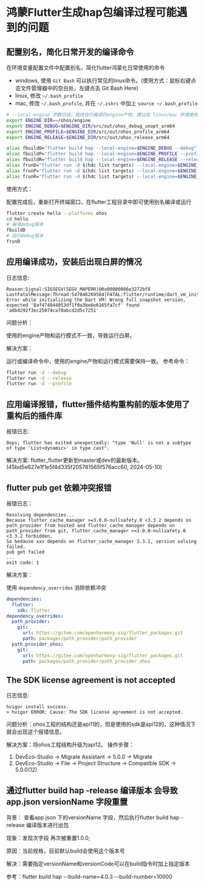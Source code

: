 # 鸿蒙Flutter生成hap包编译过程可能遇到的问题

## 配置别名，简化日常开发的编译命令

在环境变量配置文件中配置别名，简化flutter鸿蒙化日常使用的命令

- windows, 使用 `Git Bash` 可以执行常见的linux命令。(使用方式：鼠标右键点击文件管理器中的空白处，左键点击 Git Bash Here)
- linux, 修改 `~/.bash_profile`
- mac, 修改 `~/.bash_profile`, 并在 `~/.zshrc` 中加上 `source ~/.bash_profile`

```sh
# --local-engine 参数可选，指向自行编译的engine产物，建议在 linux/mac 环境使用
export ENGINE_DIR=~/ohos/engine
export ENGINE_DEBUG=$ENGINE_DIR/src/out/ohos_debug_unopt_arm64
export ENGINE_PROFILE=$ENGINE_DIR/src/out/ohos_profile_arm64
export ENGINE_RELEASE=$ENGINE_DIR/src/out/ohos_release_arm64

alias fbuildD="flutter build hap --local-engine=$ENGINE_DEBUG --debug"
alias fbuildP="flutter build hap --local-engine=$ENGINE_PROFILE --profile"
alias fbuildR="flutter build hap --local-engine=$ENGINE_RELEASE --release"
alias frunD="flutter run -d $(hdc list targets) --local-engine=$ENGINE_DEBUG --debug"
alias frunP="flutter run -d $(hdc list targets) --local-engine=$ENGINE_PROFILE --profile"
alias frunR="flutter run -d $(hdc list targets) --local-engine=$ENGINE_RELEASE --release"
```

使用方式：

配置完成后，重新打开终端窗口，在flutter工程目录中即可使用别名编译或运行

```sh
flutter create hello --platforms ohos
cd hello
# 编译debug版本
fbuildD
# 运行debug版本
frunD
```

## 应用编译成功，安装后出现白屏的情况

日志信息:

```log
Reason:Signal:SIGSEGV(SEGV_MAPERR)@0x00000086e3272bf8
LastFatalMessage:Thread:547846269584[FATAL:flutter/runtime/dart_vm_initializer.cc] Error while initializing the Dart VM: Wrong full snapshot version, expected '8af474944053df1f0a3be6e6165fa7cf' found 'adb4292f3ec25074ca70abcd2d5c7251'
```

问题分析：

使用的engine产物和运行模式不一致，导致运行白屏。

解决方案：

运行或编译命令中，使用的engine产物和运行模式需要保持一致。 参考命令：

```sh
flutter run -d --debug
flutter run -d --release
flutter run -d --profile
```

## 应用编译报错，flutter插件结构重构前的版本使用了重构后的插件库

报错日志:

```log
Oops; flutter has exited unexpectedly: "type 'Null' is not a subtype of type 'List<dynamic>' in type cast".
```

解决方案:
flutter_flutter更新到master或dev的最新版本。(45bd5e627e1f1e5f4d335f205781565f576acc60, 2024-05-10)

## flutter pub get 依赖冲突报错

报错日志：

```log
Resolving dependencies...
Because flutter_cache_manager >=3.0.0-nullsafety.0 <3.3.2 depends on path_provider from hosted and flutter_cache_manager depends on path_provider from git, flutter_cache_manager >=3.0.0-nullsafety.0 <3.3.2 forbidden.
So bedause xxx depends on flutter_cache_manager 3.3.1, version solving failed.
pub get failed
...
exit code: 1
```

解决方案：

使用 `dependency_overrides` 消除依赖冲突

```yaml
dependencies:
  flutter:
    sdk: flutter
dependency_overrides:
  path_provider:
    git:
      url: https://gitee.com/openharmony-sig/flutter_packages.git
      path: packages/path_provider/path_provider
  path_provider_ohos:
    git:
      url: https://gitee.com/openharmony-sig/flutter_packages.git
      path: packages/path_provider/path_provider_ohos
```

## The SDK license agreement is not accepted

日志信息:

```log
hvigor install success.
> hvigor ERROR: Cause: The SDK license agreement is not accepted.
```

问题分析：ohos工程的结构还是api11的，但是使用的sdk是api12的，这种情况下就会出现这个报错信息。

解决方案：将ohos工程结构升级为api12。
操作步骤：
1. DevEco-Studio -> Migrate Assistant -> 5.0.0 -> Migrate
2. DevEco-Studio -> File -> Project Structure -> Compatible SDK -> 5.0.0(12)

## 通过flutter build hap -release 编译版本 会导致 app.json versionName 字段重置
背景：
查看app.json 下的versionName 字段，然后执行flutter build hap -release 编译版本进行出包

现象：发现次字段 再次被重置1.0.0;

原因：当前规格，目前默认build会使用这个版本号

解决：需要指定versionName和versionCode可以在build指令时加上指定版本

参考：flutter build hap --build-name=4.0.3 --build-number=10000